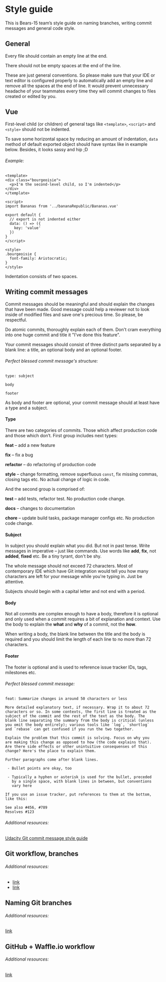 # Style guide

This is Bears-15 team’s style guide on naming branches, writing commit messages
and general code style.

## General

Every file should contain an empty line at the end.

There should not be empty spaces at the end of the line.

These are just general conventions. So please make sure that your IDE or text
editor is configured properly to automatically add an empty line and remove all
the spaces at the end of line. It would prevent unnecessary headache of your
teammates every time they will commit changes to files created or edited by you.

## Vue

First-level child (or children) of general tags like `<template>`, `<script>`
and `<style>` should not be indented.

To save some horizontal space by reducing an amount of indentation, `data`
method of default exported object should have syntax like in example below.
Besides, it looks sassy and hip ;D

###### Example:

```
<template>
<div class="bourgeoisie">
  <p>I'm the second-level child, so I'm indented</p>
</div>
</template>

<script>
import Bananas from '../bananaRepublic/Bananas.vue'

export default {
  // export is not indented either
  data: () => ({
    key: 'value'
  })
}
</script>

<style>
.bourgeoisie {
  font-family: Aristocratic;
}
</style>
```

Indentation consists of two spaces.

## Writing commit messages

Commit messages should be meaningful and should explain the changes that have
been made. Good message could help a reviewer not to look inside of modified
files and save one's precious time. So please, be respectful.

Do atomic commits, thoroughly explain each of them. Don't cram everything into
one huge commit and title it "I've done this feature".

Your commit messages should consist of three distinct parts separated by
a blank line: a title, an optional body and an optional footer.

###### Perfect blessed commit message's structure:

```
type: subject

body

footer
```

As body and footer are optional, your commit message should at least have a type
and a subject.

#### Type

There are two categories of commits. Those which affect production code and
those which don’t. First group includes next types:

**feat** – add a new feature

**fix** – fix a bug

**refactor** – do refactoring of production code

**style** – change formatting, remove superfluous `const`, fix missing commas,
closing tags etc. No actual change of logic in code.

And the second group is comprised of:

**test** – add tests, refactor test. No production code change.

**docs** – changes to documentation

**chore** – update build tasks, package manager configs etc. No production code
change.

#### Subject

In subject you should explain what you did. But not in past tense. Write
messages in imperative – just like commands. Use words like **add**, **fix**,
not **added**, **fixed** etc. Be a tiny tyrant, don't be shy.

The whole message should not exceed 72 characters. Most of contemporary IDE
which have Git integration would tell you how many characters are left for your
message while you're typing in. Just be attentive.

Subjects should begin with a capital letter and not end with a period.


#### Body

Not all commits are complex enough to have a body, therefore it is optional and
only used when a commit requires a bit of explanation and context. Use the body
to explain the **what** and **why** of a commit, not the **how**.

When writing a body, the blank line between the title and the body is required
and you should limit the length of each line to no more than 72 characters.

#### Footer

The footer is optional and is used to reference issue tracker IDs, tags,
milestones etc.

###### Perfect blessed commit message:

```
feat: Summarize changes in around 50 characters or less

More detailed explanatory text, if necessary. Wrap it to about 72
characters or so. In some contexts, the first line is treated as the
subject of the commit and the rest of the text as the body. The
blank line separating the summary from the body is critical (unless
you omit the body entirely); various tools like `log`, `shortlog`
and `rebase` can get confused if you run the two together.

Explain the problem that this commit is solving. Focus on why you
are making this change as opposed to how (the code explains that).
Are there side effects or other unintuitive consequenses of this
change? Here's the place to explain them.

Further paragraphs come after blank lines.

 - Bullet points are okay, too

 - Typically a hyphen or asterisk is used for the bullet, preceded
   by a single space, with blank lines in between, but conventions
   vary here

If you use an issue tracker, put references to them at the bottom,
like this:

See also #456, #789
Resolves #123
```

###### Additional resources:
[Udacity Git commit message style guide](https://udacity.github.io/git-styleguide/)

## Git workflow, branches

###### Additional resources:
* [link](https://www.atlassian.com/git/tutorials/comparing-workflows/feature-branch-workflow)
* [link](https://github.com/ollyjohn/turtles-nineteen/wiki/Git-Workflow)

## Naming Git branches

###### Additional resources:
[link](https://allenan.com/git-branch-naming-conventions/)

## GitHub + Waffle.io workflow

###### Additional resources:
[link](https://help.waffle.io/automatic-work-tracking/auto-work-tracking-basics/recommended-workflow-using-pull-requests-automatic-work-tracking)
